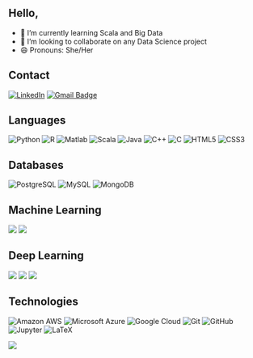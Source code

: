 ## Hello, 

- 🌱 I’m currently learning Scala and Big Data
- 👯 I’m looking to collaborate on any Data Science project
- 😄 Pronouns: She/Her



## Contact

[![LinkedIn](https://img.shields.io/badge/linkedin%20-%230077B5.svg?&style=flat-square&logo=linkedin&logoColor=white)](https://www.linkedin.com/in/kalpita-dapkekar-79400712b/)
[![Gmail Badge](https://img.shields.io/badge/-kalpitadapkekar@gmail.com-c14438?style=flat-square&logo=Gmail&logoColor=white&link=mailto:kalpitadapkekar@gmail.com)](mailto:kalpitadapkekar@gmail.com)

## Languages

![Python](https://img.shields.io/badge/-Python-black?style=flat-square&loo=Python)
![R](https://img.shields.io/badge/R-%23276DC3.svg?&style=flat-square&logo=R)
![Matlab](https://img.shields.io/badge/-Matlab-0076A8?style=flat-square&logo=Mathworks)
![Scala](https://img.shields.io/badge/-Scala-%23DC322F.svg?&style=flat-square&logo=Scala)
![Java](https://img.shields.io/badge/-Java-E34A86?style=flat-square&logo=Java)
![C++](https://img.shields.io/badge/-C++-00599C?style=flat-square&logo=c)
![C](https://img.shields.io/badge/-C-000?&logo=C)
![HTML5](https://img.shields.io/badge/-HTML5-E34F26?style=flat-square&logo=html5&logoColor=white)
![CSS3](https://img.shields.io/badge/-CSS3-1572B6?style=flat-square&logo=css3)

## Databases

![PostgreSQL](https://img.shields.io/badge/-PostgreSQL-336791?style=flat-square&logo=Postgresql)
![MySQL](https://img.shields.io/badge/-MySQL-black?style=flat-square&logo=mysql)
![MongoDB](https://img.shields.io/badge/-MongoDB-%234ea94b.svg?&style=flat-square&logo=mongodb)

## Machine Learning

![](https://img.shields.io/badge/pandas%20-%23150458.svg?&style=flat-square&logo=pandas)
![](https://img.shields.io/badge/numpy%20-%23013243.svg?&style=flat-square&logo=numpy)

## Deep Learning

![](https://img.shields.io/badge/Keras%20-%23D00000.svg?&style=flat-square&logo=Keras)
![](https://img.shields.io/badge/TensorFlow%20-%23FF6F00.svg?&style=flat-square&logo=TensorFlow)
![](https://img.shields.io/badge/PyTorch%20-%23EE4C2C.svg?&style=flat-square&logo=PyTorch)

## Technologies

![Amazon AWS](https://img.shields.io/badge/Amazon%20AWS-232F3E?style=flat-square&logo=amazon-aws)
![Microsoft Azure](https://img.shields.io/badge/Microsoft%20Azure-232F7E?style=flat-square&logo=microsoft-azure)
![Google Cloud](https://img.shields.io/badge/Google%20Cloud-black?style=flat-square&logo=google-cloud)
![Git](https://img.shields.io/badge/-Git-black?style=flat-square&logo=git)
![GitHub](https://img.shields.io/badge/-GitHub-181717?style=flat-square&logo=github)
![Jupyter](https://img.shields.io/badge/Jupyter%20-%23F37626.svg?&style=flat-square&logo=Jupyter)
![LaTeX](https://img.shields.io/badge/-LaTeX-008080?style=flat-square&logo=LaTeX)

![](https://github-readme-stats.vercel.app/api/top-langs/?username=kdapkekar&hide=TeX&layout=compact)
